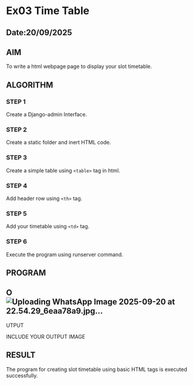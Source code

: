 # Ex03 Time Table
## Date:20/09/2025

## AIM
To write a html webpage page to display your slot timetable.

## ALGORITHM
### STEP 1
Create a Django-admin Interface.

### STEP 2
Create a static folder and inert HTML code.

### STEP 3
Create a simple table using ```<table>``` tag in html.

### STEP 4
Add header row using ```<th>``` tag.

### STEP 5
Add your timetable using ```<td>``` tag.

### STEP 6
Execute the program using runserver command.

## PROGRAM


## O![Uploading WhatsApp Image 2025-09-20 at 22.54.29_6eaa78a9.jpg…]()
UTPUT

INCLUDE YOUR OUTPUT IMAGE

## RESULT
The program for creating slot timetable using basic HTML tags is executed successfully.
